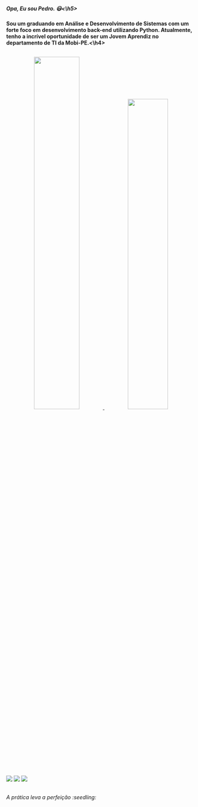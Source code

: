 <h5>Opa, Eu sou Pedro. 😃<\h5>
  
<h4>Sou um graduando em Análise e Desenvolvimento de Sistemas com um forte foco em desenvolvimento back-end utilizando Python. Atualmente, tenho a incrível oportunidade de ser um Jovem Aprendiz no departamento de TI da Mobi-PE.<\h4>
  
##
<div align = center>
<a href="https://github.com/PedroEwen"><img width= "49%" src ="https://github-readme-stats.vercel.app/api?username=PedroEwen&show_icons=false&theme=midnight-purple"/>
<img width="46%" src ="https://github-readme-stats.vercel.app/api/top-langs/?username=PedroEwen&layout=compact&langs_count=8&theme=midnight-purple"/>
</div>
<div>
  <a href ="mailto:pedrohenriquewen@gmail.com"><img src="https://img.shields.io/badge/-Gmail-%23333?style=for-the-badge&logo=gmail&logoColor=white" target="_blank"></a>
  <a href="https://www.linkedin.com/in/pedro-henrique-3388aa243/" target="_blank"><img src="https://img.shields.io/badge/-LinkedIn-%230077B5?style=for-the-badge&logo=linkedin&logoColor=white" target="_blank"></a> 
  <a href ="https://open.spotify.com/user/31rok4xau5iyziiwy4zctruqyqzm?si=a101222d869e4ea1" target="_blank"><img src="https://img.shields.io/badge/Spotify-1ED760?&style=for-the-badge&logo=spotify&logoColor=white" target="_blank"></a>
</div>

##
  <p><i> A prática leva a perfeição :seedling: <i><p>
